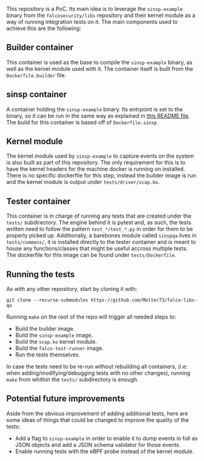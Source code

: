 This repository is a PoC. Its main idea is to leverage the `sinsp-example`
binary from the `falcosecurity/libs` repository and their kernel module as a way
of running integration tests on it. The main components used to achieve this are
the following:

## Builder container
This container is used as the base to compile the `sinsp-example` binary, as
well as the kernel module used with it. The container itself is built from the
`Dockerfile.builder` file.

## sinsp container
A container holding the `sinsp-example` binary. Its entrpoint is set to the
binary, so it can be run in the same way as explained in [this README file](https://github.com/falcosecurity/libs/blob/master/userspace/libsinsp/examples/README.md). The build
for this container is based off of `Dockerfile.sinsp`

## Kernel module
The kernel module used by `sinsp-example` to capture events on the system is
also built as part of this repository. The only requirement for this is to have
the kernel headers for the machine docker is running on installed. There is no
specific dockerfile for this step, instead the builder image is run and the
kernel module is output under `tests/driver/scap.ko`.

## Tester container
This container is in charge of running any tests that are created under the
`tests/` subdirectory. The engine behind it is pytest and, as such, the tests
written need to follow the pattern `test_*/test_*.py` in order for them to be
properly picked up. Additionally, a barebones module called `sinspqa` lives in
`tests/commons/`, it is installed directly to the tester container and is meant
to house any functions/classes that might be useful accross multiple tests. The
dockerfile for this image can be found under `tests/Dockerfile`.

## Running the tests
As with any other repository, start by cloning it with:

```
git clone --recurse-submodules https://github.com/Molter73/falco-libs-qa
```

Running `make` on the root of the repo will trigger all needed steps to:
- Build the builder image.
- Build the `sinsp-example` image.
- Build the `scap.ko` kernel module.
- Build the `falco-test-runner` image.
- Run the tests themselves.

In case the tests need to be re-run without rebuilding all containers,
(i.e: when adding/modifying/debugging tests with no other changes), running
`make` from whithin the `tests/` subdirectory is enough.

## Potential future improvements
Aside from the obvious improvement of adding additional tests, here are some
ideas of things that could be changed to improve the quality of the tests:
- Add a flag to `sinsp-example` in order to enable it to dump events in full as
JSON objects and add a JSON schema validator for those events.
- Enable running tests with the eBPF probe instead of the kernel module.
